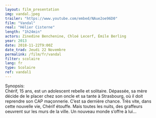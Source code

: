 ```yaml
---
layout: film_presentation
img: vandal.jpeg
trailer: "https://www.youtube.com/embed/NAue2oe96D0"
film: "Vandal"
real: "Hélier Cisterne"
length: "1h24min"
actors: Zinedine Benchenine, Chloé Lecerf, Émile Berling
year: 2013
date: 2018-11-22T9:00Z
date_trad: Jeudi 22 Novembre
permalink: /film/fr/vandal
filter: scolaire
lang: fr
type: Scolaire
ref: vandal1
---
```



<span class="name"> Synopsis:</span> <br/>
<span class="resumefilm"> Chérif, 15 ans, est un adolescent rebelle et solitaire. Dépassée, sa mère décide de le placer chez son oncle et sa tante à Strasbourg, où il doit reprendre son CAP maçonnerie. C’est sa dernière chance. Très vite, dans cette nouvelle vie, Chérif étouffe. Mais toutes les nuits, des graffeurs oeuvrent sur les murs de la ville. Un nouveau monde s’offre à lui... </span>
